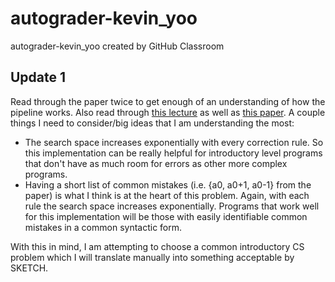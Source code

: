 # autograder-kevin_yoo
autograder-kevin_yoo created by GitHub Classroom

## Update 1
Read through the paper twice to get enough of an understanding of how the pipeline works. Also read through [this lecture](https://people.csail.mit.edu/asolar/SynthesisCourse/Lecture7.htm) as well as [this paper](https://people.csail.mit.edu/asolar/papers/Solar-Lezama09.pdf). A couple things I need to consider/big ideas that I am understanding the most:

* The search space increases exponentially with every correction rule. So this implementation can be really helpful for introductory level programs that don't have as much room for errors as other more complex programs.
* Having a short list of common mistakes (i.e. {a0, a0+1, a0-1} from the paper) is what I think is at the heart of this problem. Again, with each rule the search space increases exponentially. Programs that work well for this implementation will be those with easily identifiable common mistakes in a common syntactic form.

With this in mind, I am attempting to choose a common introductory CS problem which I will translate manually into something acceptable by SKETCH. 

